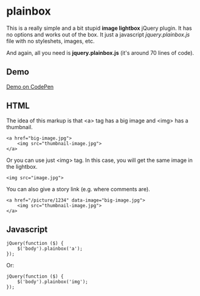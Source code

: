 # plainbox

This is a really simple and a bit stupid **image lightbox** jQuery plugin. It has no options and works out of the box. It just a javascript *jquery.plainbox.js* file with no styleshets, images, etc.

And again, all you need is **jquery.plainbox.js** (it's around 70 lines of code).

## Demo

[Demo on CodePen](http://codepen.io/starikovs/full/vNEvpW/)

## HTML

The idea of this markup is that &lt;a&gt; tag has a big image and &lt;img&gt; has a thumbnail.

    <a href="big-image.jpg">
        <img src="thumbnail-image.jpg">
    </a>

Or you can use just &lt;img&gt; tag. In this case, you will get the same image in the lightbox.

    <img src="image.jpg">

You can also give a story link (e.g. where comments are).

    <a href="/picture/1234" data-image="big-image.jpg">
        <img src="thumbnail-image.jpg">
    </a>

## Javascript

    jQuery(function ($) {
        $('body').plainbox('a');
    });

Or:

    jQuery(function ($) {
        $('body').plainbox('img');
    });
